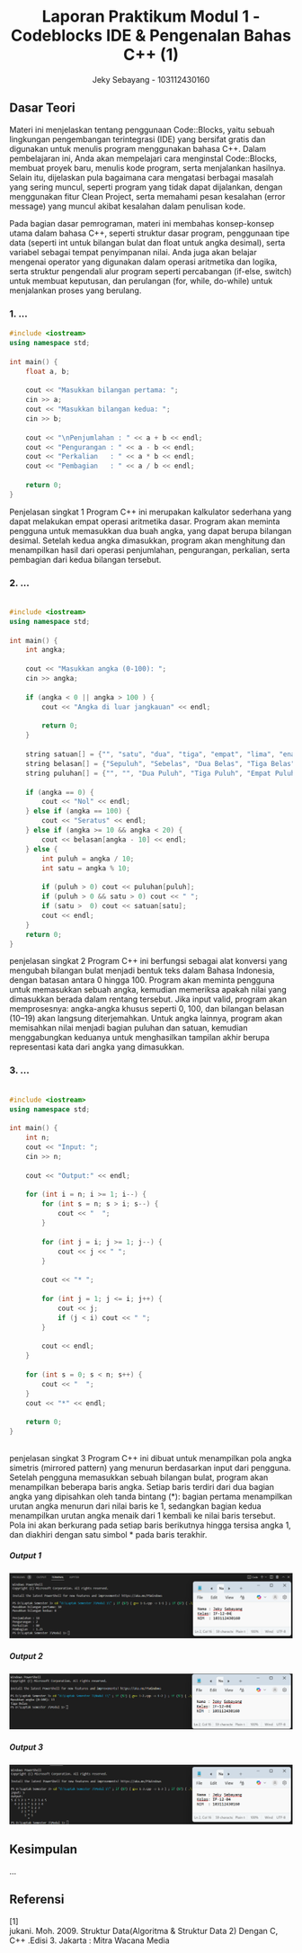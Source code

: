 # <h1 align="center">Laporan Praktikum Modul 1 - Codeblocks IDE & Pengenalan Bahas C++ (1)</h1>
<p align="center">Jeky Sebayang - 103112430160</p>

## Dasar Teori
Materi ini menjelaskan tentang penggunaan Code::Blocks, yaitu sebuah lingkungan pengembangan terintegrasi (IDE) yang bersifat gratis dan digunakan untuk menulis program menggunakan bahasa C++. Dalam pembelajaran ini, Anda akan mempelajari cara menginstal Code::Blocks, membuat proyek baru, menulis kode program, serta menjalankan hasilnya. Selain itu, dijelaskan pula bagaimana cara mengatasi berbagai masalah yang sering muncul, seperti program yang tidak dapat dijalankan, dengan menggunakan fitur Clean Project, serta memahami pesan kesalahan (error message) yang muncul akibat kesalahan dalam penulisan kode.

Pada bagian dasar pemrograman, materi ini membahas konsep-konsep utama dalam bahasa C++, seperti struktur dasar program, penggunaan tipe data (seperti int untuk bilangan bulat dan float untuk angka desimal), serta variabel sebagai tempat penyimpanan nilai. Anda juga akan belajar mengenai operator yang digunakan dalam operasi aritmetika dan logika, serta struktur pengendali alur program seperti percabangan (if-else, switch) untuk membuat keputusan, dan perulangan (for, while, do-while) untuk menjalankan proses yang berulang.


### 1. ...

```C++
#include <iostream>
using namespace std;

int main() {
    float a, b;

    cout << "Masukkan bilangan pertama: ";
    cin >> a;
    cout << "Masukkan bilangan kedua: ";
    cin >> b;

    cout << "\nPenjumlahan : " << a + b << endl;
    cout << "Pengurangan : " << a - b << endl;
    cout << "Perkalian   : " << a * b << endl;
    cout << "Pembagian   : " << a / b << endl;

    return 0;
}

```
Penjelasan singkat 1
Program C++ ini merupakan kalkulator sederhana yang dapat melakukan empat operasi aritmetika dasar. Program akan meminta pengguna untuk memasukkan dua buah angka, yang dapat berupa bilangan desimal. Setelah kedua angka dimasukkan, program akan menghitung dan menampilkan hasil dari operasi penjumlahan, pengurangan, perkalian, serta pembagian dari kedua bilangan tersebut.



### 2. ...

```C++

#include <iostream>
using namespace std;

int main() {
    int angka;

    cout << "Masukkan angka (0-100): ";
    cin >> angka;

    if (angka < 0 || angka > 100 ) {
        cout << "Angka di luar jangkauan" << endl;

        return 0;
    }

    string satuan[] = {"", "satu", "dua", "tiga", "empat", "lima", "enam",  "tujuh", "delapan", "sembilan"};
    string belasan[] = {"Sepuluh", "Sebelas", "Dua Belas", "Tiga Belas", "Empat Belas", "Lima Belas", "Enam Belas", "Tujuh Belas", "Delapan Belas", "Sembilan Belas"};
    string puluhan[] = {"", "", "Dua Puluh", "Tiga Puluh", "Empat Puluh", "Lima Puluh", "Enam Puluh", "Tujuh Puluh", "Delapan Puluh", "Sembilan Puluh"};

    if (angka == 0) {
        cout << "Nol" << endl;
    } else if (angka == 100) {
        cout << "Seratus" << endl;
    } else if (angka >= 10 && angka < 20) {
        cout << belasan[angka - 10] << endl;
    } else {
        int puluh = angka / 10;
        int satu = angka % 10;

        if (puluh > 0) cout << puluhan[puluh];
        if (puluh > 0 && satu > 0) cout << " ";
        if (satu >  0) cout << satuan[satu];
        cout << endl;
    }
    return 0;
}

```
penjelasan singkat 2
Program C++ ini berfungsi sebagai alat konversi yang mengubah bilangan bulat menjadi bentuk teks dalam Bahasa Indonesia, dengan batasan antara 0 hingga 100. Program akan meminta pengguna untuk memasukkan sebuah angka, kemudian memeriksa apakah nilai yang dimasukkan berada dalam rentang tersebut. Jika input valid, program akan memprosesnya: angka-angka khusus seperti 0, 100, dan bilangan belasan (10–19) akan langsung diterjemahkan. Untuk angka lainnya, program akan memisahkan nilai menjadi bagian puluhan dan satuan, kemudian menggabungkan keduanya untuk menghasilkan tampilan akhir berupa representasi kata dari angka yang dimasukkan.


### 3. ...

```C++

#include <iostream>
using namespace std;

int main() {
    int n;
    cout << "Input: ";
    cin >> n;

    cout << "Output:" << endl;

    for (int i = n; i >= 1; i--) {
        for (int s = n; s > i; s--) {
            cout << "  ";
        }

        for (int j = i; j >= 1; j--) {
            cout << j << " ";
        }

        cout << "* ";

        for (int j = 1; j <= i; j++) {
            cout << j;
            if (j < i) cout << " ";
        }

        cout << endl;
    }

    for (int s = 0; s < n; s++) {
        cout << "  ";
    }
    cout << "*" << endl;

    return 0;
}



```
penjelasan singkat  3
Program C++ ini dibuat untuk menampilkan pola angka simetris (mirrored pattern) yang menurun berdasarkan input dari pengguna. Setelah pengguna memasukkan sebuah bilangan bulat, program akan menampilkan beberapa baris angka. Setiap baris terdiri dari dua bagian angka yang dipisahkan oleh tanda bintang (*): bagian pertama menampilkan urutan angka menurun dari nilai baris ke 1, sedangkan bagian kedua menampilkan urutan angka menaik dari 1 kembali ke nilai baris tersebut. Pola ini akan berkurang pada setiap baris berikutnya hingga tersisa angka 1, dan diakhiri dengan satu simbol * pada baris terakhir.


##### Output 1
![Screenshot Output 1](https://github.com/asengaseng/struktur_data_assigment/blob/main/Modul1/output1.png)

##### Output 2
![Screenshot Output 2](https://github.com/asengaseng/struktur_data_assigment/blob/main/Modul1/output2.png)

##### Output 3
![Screenshot Output 3](https://github.com/asengaseng/struktur_data_assigment/blob/main/Modul1/output3.png)


## Kesimpulan
...

## Referensi
[1]
<br>jukani. Moh. 2009. Struktur Data(Algoritma & Struktur Data 2) Dengan C, C++ .Edisi 3. Jakarta : Mitra Wacana Media


<br>
